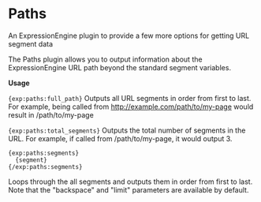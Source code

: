 Paths
=====

An ExpressionEngine plugin to provide a few more options for getting URL segment data

The Paths plugin allows you to output information about the ExpressionEngine URL path beyond the standard segment variables.

**Usage**

```{exp:paths:full_path}```
Outputs all URL segments in order from first to last. For example, being called from http://example.com/path/to/my-page would result in /path/to/my-page

```{exp:paths:total_segments}```
Outputs the total number of segments in the URL. For example, if called from /path/to/my-page, it would output 3.

```
{exp:paths:segments}
  {segment}
{/exp:paths:segments}
```
Loops through the all segments and outputs them in order from first to last. Note that the "backspace" and "limit" parameters are available by default.
